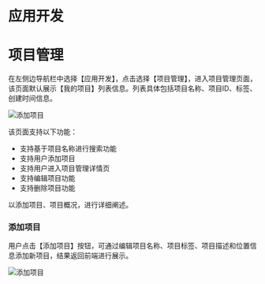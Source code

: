# 应用开发

# 项目管理

在左侧边导航栏中选择【应用开发】，点击选择【项目管理】，进入项目管理页面，该页面默认展示【我的项目】列表信息。列表具体包括项目名称、项目ID、标签、创建时间信息。

![添加项目](/images\qinghua\device-management\project-management.png)

该页面支持以下功能：

- 支持基于项目名称进行搜索功能
- 支持用户添加项目
-  支持用户进入项目管理详情页
- 支持编辑项目功能
- 支持删除项目功能

以添加项目、项目概况，进行详细阐述。

### 添加项目

用户点击【添加项目】按钮，可通过编辑项目名称、项目标签、项目描述和位置信息添加新项目，结果返回前端进行展示。

![添加项目](/images\qinghua\device-management\project-add.png)
